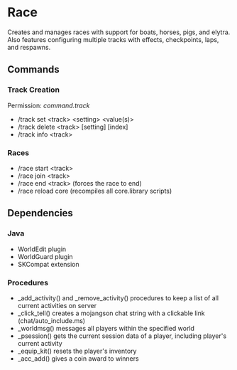 # Race

Creates and manages races with support for boats, horses, pigs, and elytra. Also features configuring multiple tracks
with effects, checkpoints, laps, and respawns.

## Commands

### Track Creation

Permission: *command.track*

- /track set \<track> \<setting> <value(s)>
- /track delete \<track> [setting] [index]
- /track info \<track>

### Races

- /race start \<track>
- /race join \<track>
- /race end \<track> (forces the race to end)
- /race reload core (recompiles all core.library scripts)

## Dependencies

### Java

- WorldEdit plugin
- WorldGuard plugin
- SKCompat extension

### Procedures

- _add_activity() and _remove_activity() procedures to keep a list of all current activities on server
- _click_tell() creates a mojangson chat string with a clickable link (chat/auto_include.ms)
- _worldmsg() messages all players within the specified world
- _psession() gets the current session data of a player, including player's current activity
- _equip_kit() resets the player's inventory
- _acc_add() gives a coin award to winners
